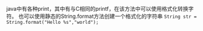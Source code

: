 java中有各种print，其中有与C相同的printf，在该方法中可以使用格式化转换字符。
也可以使用静态的String.format方法创建一个格式化的字符串
`String str = String.format("Hello %s","world");`